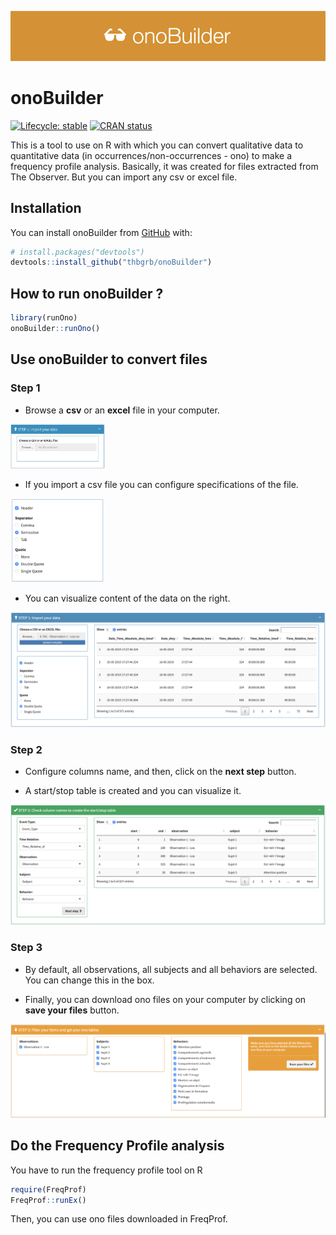 
<!-- README.md is generated from README.Rmd. Please edit that file -->

![](man/figures/logo.png)

# onoBuilder

<!-- badges: start -->

[![Lifecycle:
stable](https://img.shields.io/badge/lifecycle-stable-green)](https://lifecycle.r-lib.org/articles/stages.html#stable)
[![CRAN
status](https://www.r-pkg.org/badges/version/onoBuilder)](https://CRAN.R-project.org/package=onoBuilder)
<!-- badges: end -->

This is a tool to use on R with which you can convert qualitative data
to quantitative data (in occurrences/non-occurrences - ono) to make a
frequency profile analysis. Basically, it was created for files
extracted from The Observer. But you can import any csv or excel file.

## Installation

You can install onoBuilder from [GitHub](https://github.com/) with:

``` r
# install.packages("devtools")
devtools::install_github("thbgrb/onoBuilder")
```

## How to run onoBuilder ?

``` r
library(runOno)
onoBuilder::runOno()
```

## Use onoBuilder to convert files

### Step 1

-   Browse a **csv** or an **excel** file in your computer.

<img src="man/figures/browse.png" style="width:30.0%" />

-   If you import a csv file you can configure specifications of the
    file.

<img src="man/figures/config.png" style="width:30.0%" />

-   You can visualize content of the data on the right.

![](man/figures/visualize.png)

### Step 2

-   Configure columns name, and then, click on the **next step** button.

-   A start/stop table is created and you can visualize it.

![](man/figures/step2.png)

### Step 3

-   By default, all observations, all subjects and all behaviors are
    selected. You can change this in the box.

-   Finally, you can download ono files on your computer by clicking on
    **save your files** button.

![](man/figures/step3.png)

## Do the Frequency Profile analysis

You have to run the frequency profile tool on R

``` r
require(FreqProf)
FreqProf::runEx()
```

Then, you can use ono files downloaded in FreqProf.
